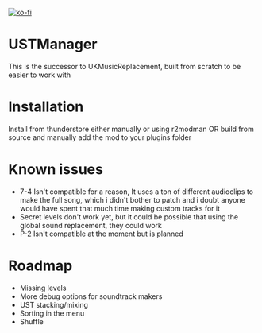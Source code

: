 [![ko-fi](https://ko-fi.com/img/githubbutton_sm.svg)](https://ko-fi.com/V7V3JCAG2)

# USTManager

This is the successor to UKMusicReplacement, built from scratch to be easier to work with

# Installation

Install from thunderstore either manually or using r2modman OR build from source and manually add the mod to your plugins folder

# Known issues

- 7-4 Isn't compatible for a reason, It uses a ton of different audioclips to make the full song, which i didn't bother to patch and i doubt anyone would have spent that much time making custom tracks for it
- Secret levels don't work yet, but it could be possible that using the global sound replacement, they could work
- P-2 Isn't compatible at the moment but is planned

# Roadmap

- Missing levels
- More debug options for soundtrack makers
- UST stacking/mixing
- Sorting in the menu
- Shuffle
